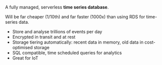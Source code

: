 A fully managed, serverless **time series database**.

Will be far cheaper (1/10th) and far faster (1000x) than using RDS for time-series data.

- Store and analyse trillions of events per day
- Encrypted in transit and at rest
- Storage tiering automatically: recent data in memory, old data in cost-optimised storage
- SQL compatible, time scheduled queries for analytics
- Great for IoT

